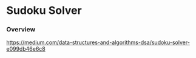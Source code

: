 # Sudoku Solver

### Overview

https://medium.com/data-structures-and-algorithms-dsa/sudoku-solver-e099db46e6c8
